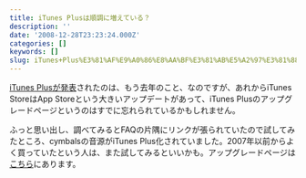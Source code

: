 ```yaml
---
title: iTunes Plusは順調に増えている？
description: ''
date: '2008-12-28T23:23:24.000Z'
categories: []
keywords: []
slug: iTunes+Plus%E3%81%AF%E9%A0%86%E8%AA%BF%E3%81%AB%E5%A2%97%E3%81%88%E3%81%A6%E3%81%84%E3%82%8B%EF%BC%9F
---
```

[iTunes Plusが発表](http://www.apple.com/jp/news/2007/may/30itunesplus.html)されたのは、もう去年のこと、なのですが、あれからiTunes StoreはApp Storeという大きいアップデートがあって、iTunes Plusのアップグレードページというのはすでに忘れられているかもしれません。

ふっと思い出し、調べてみるとFAQの片隅にリンクが張られていたので試してみたところ、cymbalsの音源がiTunes Plus化されていました。2007年以前からよく買っていたという人は、また試してみるといいかも。アップグレードページは[こちら](http://my.itunes.apple.com/WebObjects/MZPersonalizer.woa/wa/upgradeMyLibraryPage)にあります。